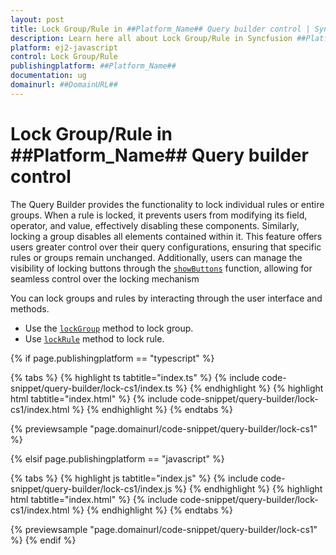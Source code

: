 ```yaml
---
layout: post
title: Lock Group/Rule in ##Platform_Name## Query builder control | Syncfusion
description: Learn here all about Lock Group/Rule in Syncfusion ##Platform_Name## Query builder control of Syncfusion Essential JS 2 and more.
platform: ej2-javascript
control: Lock Group/Rule 
publishingplatform: ##Platform_Name##
documentation: ug
domainurl: ##DomainURL##
---
```


# Lock Group/Rule in ##Platform_Name## Query builder control

The Query Builder provides the functionality to lock individual rules or entire groups. When a rule is locked, it prevents users from modifying its field, operator, and value, effectively disabling these components. Similarly, locking a group disables all elements contained within it. This feature offers users greater control over their query configurations, ensuring that specific rules or groups remain unchanged. Additionally, users can manage the visibility of locking buttons through the [`showButtons`](https://ej2.syncfusion.com/documentation/api/query-builder/#showbuttons) function, allowing for seamless control over the locking mechanism

You can lock groups and rules by interacting through the user interface and methods.

* Use the [`lockGroup`](https://ej2.syncfusion.com/documentation/api/query-builder/#lockgroup) method to lock group.
* Use [`lockRule`](https://ej2.syncfusion.com/documentation/api/query-builder/#lockrule) method to lock rule.

{% if page.publishingplatform == "typescript" %}

 {% tabs %}
{% highlight ts tabtitle="index.ts" %}
{% include code-snippet/query-builder/lock-cs1/index.ts %}
{% endhighlight %}
{% highlight html tabtitle="index.html" %}
{% include code-snippet/query-builder/lock-cs1/index.html %}
{% endhighlight %}
{% endtabs %}
        
{% previewsample "page.domainurl/code-snippet/query-builder/lock-cs1" %}

{% elsif page.publishingplatform == "javascript" %}

{% tabs %}
{% highlight js tabtitle="index.js" %}
{% include code-snippet/query-builder/lock-cs1/index.js %}
{% endhighlight %}
{% highlight html tabtitle="index.html" %}
{% include code-snippet/query-builder/lock-cs1/index.html %}
{% endhighlight %}
{% endtabs %}

{% previewsample "page.domainurl/code-snippet/query-builder/lock-cs1" %}
{% endif %}